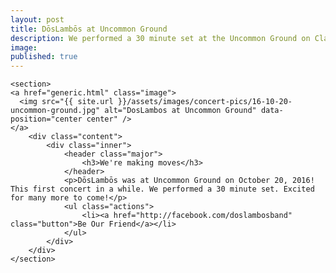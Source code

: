 ```yaml
---
layout: post
title: DōsLambōs at Uncommon Ground
description: We performed a 30 minute set at the Uncommon Ground on Clark
image:
published: true
---
```


  	<section>
    <a href="generic.html" class="image">
      <img src="{{ site.url }}/assets/images/concert-pics/16-10-20-uncommon-ground.jpg" alt="DosLambos at Uncommon Ground" data-position="center center" />
    </a>
  		<div class="content">
  			<div class="inner">
  				<header class="major">
  					<h3>We're making moves</h3>
  				</header>
  				<p>DōsLambōs was at Uncommon Ground on October 20, 2016! This first concert in a while. We performed a 30 minute set. Excited for many more to come!</p>
  				<ul class="actions">
  					<li><a href="http://facebook.com/doslambosband" class="button">Be Our Friend</a></li>
  				</ul>
  			</div>
  		</div>
  	</section>
